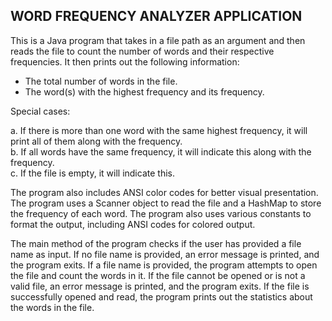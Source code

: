 <h2>WORD FREQUENCY ANALYZER APPLICATION</h2>
This is a Java program that takes in a file path as an argument and then reads the file to count the number of words and their respective frequencies. 
It then prints out the following information:        
      

- The total number of words in the file.      
- The word(s) with the highest frequency and its frequency. 

Special cases:   

a. If there is more than one word with the same highest frequency, it will print all of them along with the frequency.   
b. If all words have the same frequency, it will indicate this along with the frequency.   
c. If the file is empty, it will indicate this.   

The program also includes ANSI color codes for better visual presentation. The program uses a Scanner object to read the file and a HashMap to store the frequency of each word. The program also uses various constants to format the output, including ANSI codes for colored output.

The main method of the program checks if the user has provided a file name as input. If no file name is provided, an error message is printed, and the program exits. If a file name is provided, the program attempts to open the file and count the words in it. If the file cannot be opened or is not a valid file, an error message is printed, and the program exits. If the file is successfully opened and read, the program prints out the statistics about the words in the file.


